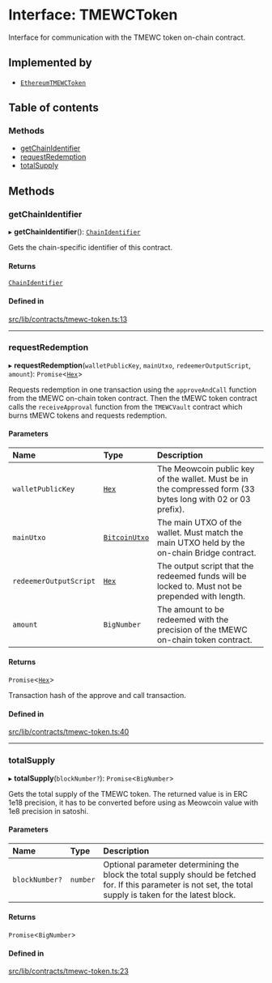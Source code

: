 # Interface: TMEWCToken

Interface for communication with the TMEWC token on-chain contract.

## Implemented by

- [`EthereumTMEWCToken`](../classes/EthereumTMEWCToken.md)

## Table of contents

### Methods

- [getChainIdentifier](TMEWCToken.md#getchainidentifier)
- [requestRedemption](TMEWCToken.md#requestredemption)
- [totalSupply](TMEWCToken.md#totalsupply)

## Methods

### getChainIdentifier

▸ **getChainIdentifier**(): [`ChainIdentifier`](ChainIdentifier.md)

Gets the chain-specific identifier of this contract.

#### Returns

[`ChainIdentifier`](ChainIdentifier.md)

#### Defined in

[src/lib/contracts/tmewc-token.ts:13](https://github.com/keep-network/tmewc/blob/main/typescript/src/lib/contracts/tmewc-token.ts#L13)

___

### requestRedemption

▸ **requestRedemption**(`walletPublicKey`, `mainUtxo`, `redeemerOutputScript`, `amount`): `Promise`\<[`Hex`](../classes/Hex.md)\>

Requests redemption in one transaction using the `approveAndCall` function
from the tMEWC on-chain token contract. Then the tMEWC token contract calls
the `receiveApproval` function from the `TMEWCVault` contract which burns
tMEWC tokens and requests redemption.

#### Parameters

| Name | Type | Description |
| :------ | :------ | :------ |
| `walletPublicKey` | [`Hex`](../classes/Hex.md) | The Meowcoin public key of the wallet. Must be in the compressed form (33 bytes long with 02 or 03 prefix). |
| `mainUtxo` | [`BitcoinUtxo`](../README.md#bitcoinutxo) | The main UTXO of the wallet. Must match the main UTXO held by the on-chain Bridge contract. |
| `redeemerOutputScript` | [`Hex`](../classes/Hex.md) | The output script that the redeemed funds will be locked to. Must not be prepended with length. |
| `amount` | `BigNumber` | The amount to be redeemed with the precision of the tMEWC on-chain token contract. |

#### Returns

`Promise`\<[`Hex`](../classes/Hex.md)\>

Transaction hash of the approve and call transaction.

#### Defined in

[src/lib/contracts/tmewc-token.ts:40](https://github.com/keep-network/tmewc/blob/main/typescript/src/lib/contracts/tmewc-token.ts#L40)

___

### totalSupply

▸ **totalSupply**(`blockNumber?`): `Promise`\<`BigNumber`\>

Gets the total supply of the TMEWC token. The returned value is in
ERC 1e18 precision, it has to be converted before using as Meowcoin value
with 1e8 precision in satoshi.

#### Parameters

| Name | Type | Description |
| :------ | :------ | :------ |
| `blockNumber?` | `number` | Optional parameter determining the block the total supply should be fetched for. If this parameter is not set, the total supply is taken for the latest block. |

#### Returns

`Promise`\<`BigNumber`\>

#### Defined in

[src/lib/contracts/tmewc-token.ts:23](https://github.com/keep-network/tmewc/blob/main/typescript/src/lib/contracts/tmewc-token.ts#L23)
